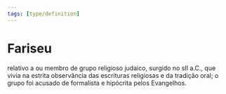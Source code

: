 ```yaml
---
tags: [type/definition]
---
```


# Fariseu

relativo a ou membro de grupo religioso judaico, surgido no sII a.C., que vivia na estrita observância das escrituras religiosas e da tradição oral; o grupo foi acusado de formalista e hipócrita pelos Evangelhos.

